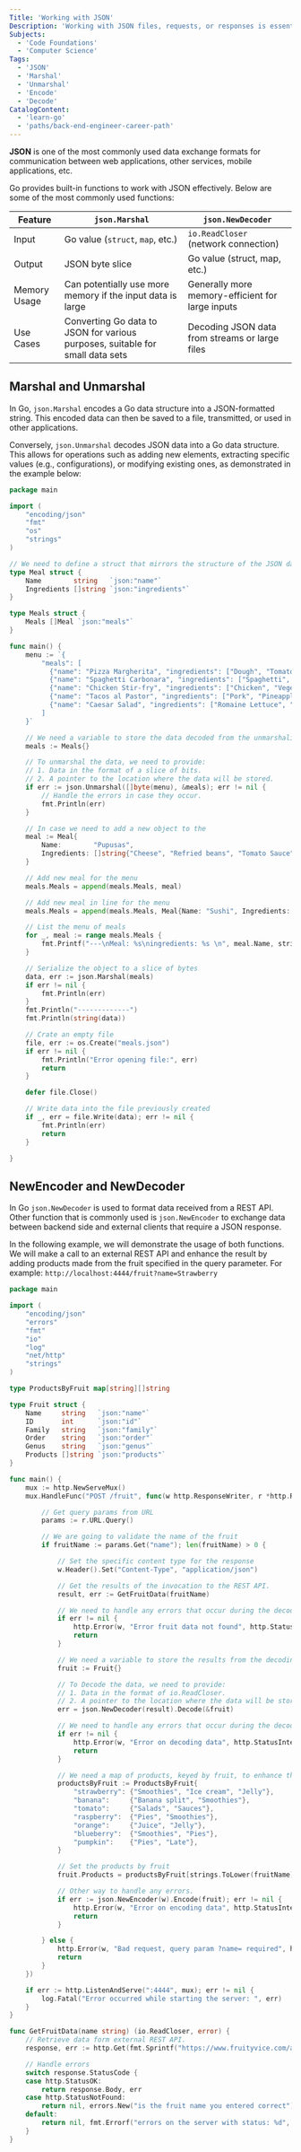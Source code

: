 ```yaml
---
Title: 'Working with JSON'
Description: 'Working with JSON files, requests, or responses is essential to interacting with data that is exchanged between the Frontend and Backend in web applications.'
Subjects:
  - 'Code Foundations'
  - 'Computer Science'
Tags:
  - 'JSON'
  - 'Marshal'
  - 'Unmarshal'
  - 'Encode'
  - 'Decode'
CatalogContent:
  - 'learn-go'
  - 'paths/back-end-engineer-career-path'
---
```


**JSON** is one of the most commonly used data exchange formats for communication between web applications, other services, mobile applications, etc.

Go provides built-in functions to work with JSON effectively. Below are some of the most commonly used functions:

| Feature      | `json.Marshal`                                                                  | `json.NewDecoder`                                  |
| ------------ | ----------------------------------------------------------------------------- | ------------------------------------------------ |
| Input        | Go value (`struct`, `map`, etc.)                                                  | `io.ReadCloser` (network connection)               |
| Output       | JSON byte slice                                                               | Go value (struct, map, etc.)                     |
| Memory Usage | Can potentially use more memory if the input data is large                    | Generally more memory-efficient for large inputs |
| Use Cases    | Converting Go data to JSON for various purposes, suitable for small data sets | Decoding JSON data from streams or large files   |

## Marshal and Unmarshal


In Go, `json.Marshal` encodes a Go data structure into a JSON-formatted string. This encoded data can then be saved to a file, transmitted, or used in other applications. 

Conversely, `json.Unmarshal` decodes JSON data into a Go data structure. This allows for operations such as adding new elements, extracting specific values (e.g., configurations), or modifying existing ones, as demonstrated in the example below:

```go
package main

import (
    "encoding/json"
    "fmt"
    "os"
    "strings"
)

// We need to define a struct that mirrors the structure of the JSON data we want to unmarshal.
type Meal struct {
    Name        string   `json:"name"`
    Ingredients []string `json:"ingredients"`
}

type Meals struct {
    Meals []Meal `json:"meals"`
}

func main() {
    menu := `{
        "meals": [
          {"name": "Pizza Margherita", "ingredients": ["Dough", "Tomato Sauce", "Mozzarella Cheese", "Tomato", "Basil"]},
          {"name": "Spaghetti Carbonara", "ingredients": ["Spaghetti", "Eggs", "Pancetta", "Pecorino Romano Cheese", "Black Pepper"]},
          {"name": "Chicken Stir-fry", "ingredients": ["Chicken", "Vegetables (e.g., Broccoli, Carrots, Onions, Peppers)", "Rice", "Soy Sauce", "Ginger", "Garlic"]},
          {"name": "Tacos al Pastor", "ingredients": ["Pork", "Pineapple", "Tortillas", "Onion", "Cilantro"]},
          {"name": "Caesar Salad", "ingredients": ["Romaine Lettuce", "Croutons", "Parmesan Cheese", "Caesar Dressing"]}
        ]
    }`

    // We need a variable to store the data decoded from the unmarshaling process.
    meals := Meals{}

    // To unmarshal the data, we need to provide:
    // 1. Data in the format of a slice of bits.
    // 2. A pointer to the location where the data will be stored.
    if err := json.Unmarshal([]byte(menu), &meals); err != nil {
        // Handle the errors in case they occur.
        fmt.Println(err)
    }

    // In case we need to add a new object to the
    meal := Meal{
        Name:        "Pupusas",
        Ingredients: []string{"Cheese", "Refried beans", "Tomato Sauce", "Rice flour", "Pickled cabbage"},
    }

    // Add new meal for the menu
    meals.Meals = append(meals.Meals, meal)

    // Add new meal in line for the menu
    meals.Meals = append(meals.Meals, Meal{Name: "Sushi", Ingredients: []string{"Rice", "Fish", "Seaweed", "Wasabi", "Soy Sauce", "Ginger"}})

    // List the menu of meals
    for _, meal := range meals.Meals {
        fmt.Printf("---\nMeal: %s\ningredients: %s \n", meal.Name, strings.Join(meal.Ingredients, ", "))
    }

    // Serialize the object to a slice of bytes
    data, err := json.Marshal(meals)
    if err != nil {
        fmt.Println(err)
    }
    fmt.Println("-------------")
    fmt.Println(string(data))

    // Crate an empty file
    file, err := os.Create("meals.json")
    if err != nil {
        fmt.Println("Error opening file:", err)
        return
    }

    defer file.Close()

    // Write data into the file previously created
    if _, err = file.Write(data); err != nil {
        fmt.Println(err)
        return
    }

}
```

## NewEncoder and NewDecoder

In Go `json.NewDecoder` is used to format data received from a REST API. Other function that is commonly used is `json.NewEncoder` to exchange data between backend side and external clients that require a JSON response.

In the following example, we will demonstrate the usage of both functions. We will make a call to an external REST API and enhance the result by adding products made from the fruit specified in the query parameter. For example: `http://localhost:4444/fruit?name=Strawberry`

```go
package main

import (
    "encoding/json"
    "errors"
    "fmt"
    "io"
    "log"
    "net/http"
    "strings"
)

type ProductsByFruit map[string][]string

type Fruit struct {
    Name     string   `json:"name"`
    ID       int      `json:"id"`
    Family   string   `json:"family"`
    Order    string   `json:"order"`
    Genus    string   `json:"genus"`
    Products []string `json:"products"`
}

func main() {
    mux := http.NewServeMux()
    mux.HandleFunc("POST /fruit", func(w http.ResponseWriter, r *http.Request) {

        // Get query params from URL
        params := r.URL.Query()

        // We are going to validate the name of the fruit
        if fruitName := params.Get("name"); len(fruitName) > 0 {

            // Set the specific content type for the response
            w.Header().Set("Content-Type", "application/json")

            // Get the results of the invocation to the REST API.
            result, err := GetFruitData(fruitName)

            // We need to handle any errors that occur during the decoding process.
            if err != nil {
                http.Error(w, "Error fruit data not found", http.StatusNotFound)
                return
            }

            // We need a variable to store the results from the decoding process.
            fruit := Fruit{}

            // To Decode the data, we need to provide:
            // 1. Data in the format of io.ReadCloser.
            // 2. A pointer to the location where the data will be stored.
            err = json.NewDecoder(result).Decode(&fruit)

            // We need to handle any errors that occur during the decoding process.
            if err != nil {
                http.Error(w, "Error on decoding data", http.StatusInternalServerError)
                return
            }

            // We need a map of products, keyed by fruit, to enhance the results of the external REST API.
            productsByFruit := ProductsByFruit{
                "strawberry": {"Smoothies", "Ice cream", "Jelly"},
                "banana":     {"Banana split", "Smoothies"},
                "tomato":     {"Salads", "Sauces"},
                "raspberry":  {"Pies", "Smoothies"},
                "orange":     {"Juice", "Jelly"},
                "blueberry":  {"Smoothies", "Pies"},
                "pumpkin":    {"Pies", "Late"},
            }

            // Set the products by fruit
            fruit.Products = productsByFruit[strings.ToLower(fruitName)]

            // Other way to handle any errors.
            if err := json.NewEncoder(w).Encode(fruit); err != nil {
                http.Error(w, "Error on encoding data", http.StatusInternalServerError)
                return
            }

        } else {
            http.Error(w, "Bad request, query param ?name= required", http.StatusBadRequest)
            return
        }
    })

    if err := http.ListenAndServe(":4444", mux); err != nil {
        log.Fatal("Error occurred while starting the server: ", err)
    }
}

func GetFruitData(name string) (io.ReadCloser, error) {
    // Retrieve data form external REST API.
    response, err := http.Get(fmt.Sprintf("https://www.fruityvice.com/api/fruit/%s", name))

    // Handle errors
    switch response.StatusCode {
    case http.StatusOK:
        return response.Body, err
    case http.StatusNotFound:
        return nil, errors.New("is the fruit name you entered correct")
    default:
        return nil, fmt.Errorf("errors on the server with status: %d", response.StatusCode)
    }
}
```
